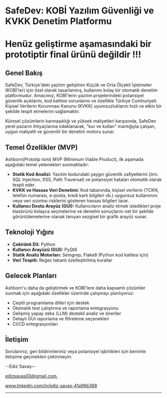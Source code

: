 # SafeDev: KOBİ Yazılım Güvenliği ve KVKK Denetim Platformu

# Henüz geliştirme aşamasındaki bir prototiptir final ürünü değildir !!!

## Genel Bakış

SafeDev, Türkiye'deki yazılım geliştiren Küçük ve Orta Ölçekli İşletmeler (KOBİ'ler) için özel olarak tasarlanmış, kullanımı kolay bir otomatik denetim platformudur. Amacımız, KOBİ'lerin yazılım projelerindeki potansiyel güvenlik açıklarını, kod kalitesi sorunlarını ve özellikle Türkiye Cumhuriyeti Kişisel Verilerin Korunması Kanunu (KVKK) uyumsuzluklarını hızlı ve etkin bir şekilde tespit etmelerini sağlamaktır.

Küresel çözümlerin karmaşıklığı ve yüksek maliyetleri karşısında, SafeDev yerel pazarın ihtiyaçlarına odaklanarak, "kur ve kullan" mantığıyla çalışan, uygun maliyetli ve güvenilir bir denetim motoru sunar.

## Temel Özellikler (MVP)

Ashborn(Prototip ismi) MVP (Minimum Viable Product), ilk aşamada aşağıdaki temel yetenekleri sunmaktadır:

* **Statik Kod Analizi:** Yazılım kodundaki yaygın güvenlik zafiyetlerini (örn. SQL Injection, XSS, Path Traversal) ve potansiyel hataları otomatik olarak tespit eder.
* **KVKK ve Hassas Veri Denetimi:** Kod tabanında, kişisel verilerin (TCKN, telefon numarası, e-posta, kredi kartı bilgileri vb.) uygunsuz kullanımını veya veri sızıntısı risklerini gösteren hassas bilgileri tarar.
* **Kullanıcı Dostu Arayüz (GUI):** Kullanıcıların analiz etmek istedikleri proje klasörünü kolayca seçmelerine ve denetim sonuçlarını net bir şekilde görüntülemelerine olanak tanıyan sezgisel bir grafik arayüz sunar.

## Teknoloji Yığını

* **Çekirdek Dil:** Python
* **Kullanıcı Arayüzü (GUI):** PyQt6
* **Statik Analiz Motorları:** Semgrep, Flake8 (Python kod kalitesi için)
* **Veri Tespiti:** Regex tabanlı özelleştirilmiş kurallar


## Gelecek Planları

Ashborn'u daha da geliştirmek ve KOBİ'lere daha kapsamlı çözümler sunmak için aşağıdaki özellikler üzerinde çalışmayı planlıyoruz:

* Çeşitli programlama dilleri için destek
* Otomatik test çalıştırma ve raporlama entegrasyonu
* Gelişmiş yapay zeka (LLM) destekli analiz ve öneriler
* Detaylı GUI raporlama ve filtreleme seçenekleri
* CI/CD entegrasyonları

## İletişim

Sorularınız, geri bildirimleriniz veya potansiyel işbirlikleri için benimle iletişime geçmekten çekinmeyin:

--Ediz Savaş--

edizsavas00@gmail.com,

www.linkedin.com/in/ediz-savaş-41a96b368

---
